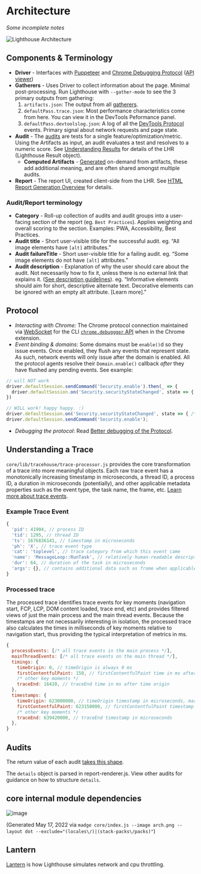 # Architecture

_Some incomplete notes_

![Lighthouse Architecture](https://user-images.githubusercontent.com/6752989/168922741-d574b82c-656c-446a-bc81-43a578c75c06.png)

## Components & Terminology

* **Driver** - Interfaces with [Puppeteer](https://github.com/puppeteer/puppeteer) and [Chrome Debugging Protocol](https://developer.chrome.com/devtools/docs/debugger-protocol)  ([API viewer](https://chromedevtools.github.io/debugger-protocol-viewer/))
* **Gatherers** - Uses Driver to collect information about the page. Minimal post-processing.  Run Lighthouse with `--gather-mode` to see the 3 primary outputs from gathering:
  1. `artifacts.json`: The output from all [gatherers](../core/gather/gatherers).
  2. `defaultPass.trace.json`: Most performance characteristics come from here. You can view it in the DevTools Peformance panel.
  3. `defaultPass.devtoolslog.json`: A log of all the [DevTools Protocol](https://chromedevtools.github.io/devtools-protocol/) events. Primary signal about network requests and page state.
* **Audit** - The [audits](../core/audits) are tests for a single feature/optimization/metric. Using the Artifacts as input, an audit evaluates a test and resolves to a numeric score. See [Understanding Results](./understanding-results.md) for details of the LHR (Lighthouse Result object).
  * **Computed Artifacts** - [Generated](../core/computed) on-demand from artifacts, these add additional meaning, and are often shared amongst multiple audits.
* **Report** - The report UI, created client-side from the LHR. See [HTML Report Generation Overview](../report/README.md) for details.

### Audit/Report terminology
* **Category** - Roll-up collection of audits and audit groups into a user-facing section of the report (eg. `Best Practices`). Applies weighting and overall scoring to the section. Examples: PWA, Accessibility, Best Practices.
* **Audit title** - Short user-visible title for the successful audit. eg. “All image elements have `[alt]` attributes.”
* **Audit failureTitle** - Short user-visible title for a failing audit. eg. “Some image elements do not have `[alt]` attributes.”
* **Audit description** - Explanation of why the user should care about the audit. Not necessarily how to fix it, unless there is no external link that explains it. ([See description guidelines](../CONTRIBUTING.md#audit-description-guidelines)). eg. “Informative elements should aim for short, descriptive alternate text. Decorative elements can be ignored with an empty alt attribute. [Learn more].”

## Protocol

* _Interacting with Chrome:_ The Chrome protocol connection maintained via [WebSocket](https://github.com/websockets/ws) for the CLI [`chrome.debuggger` API](https://developer.chrome.com/extensions/debugger) when in the Chrome extension.
* _Event binding & domains_: Some domains must be `enable()`d so they issue events. Once enabled, they flush any events that represent state. As such, network events will only issue after the domain is enabled. All the protocol agents resolve their `Domain.enable()` callback _after_ they have flushed any pending events. See example:

```js
// will NOT work
driver.defaultSession.sendCommand('Security.enable').then(_ => {
  driver.defaultSession.on('Security.securityStateChanged', state => { /* ... */ });
})

// WILL work! happy happy. :)
driver.defaultSession.on('Security.securityStateChanged', state => { /* ... */ }); // event binding is synchronous
driver.defaultSession.sendCommand('Security.enable');
```

* _Debugging the protocol_: Read [Better debugging of the Protocol](https://github.com/GoogleChrome/lighthouse/issues/184).

## Understanding a Trace

`core/lib/tracehouse/trace-processor.js` provides the core transformation of a trace into more meaningful objects. Each raw trace event has a monotonically increasing timestamp in microseconds, a thread ID, a process ID, a duration in microseconds (potentially), and other applicable metadata properties such as the event type, the task name, the frame, etc. [Learn more about trace events](https://docs.google.com/document/d/1CvAClvFfyA5R-PhYUmn5OOQtYMH4h6I0nSsKchNAySU/preview).

### Example Trace Event
```js
{
  'pid': 41904, // process ID
  'tid': 1295, // thread ID
  'ts': 1676836141, // timestamp in microseconds
  'ph': 'X', // trace event type
  'cat': 'toplevel', // trace category from which this event came
  'name': 'MessageLoop::RunTask', // relatively human-readable description of the trace event
  'dur': 64, // duration of the task in microseconds
  'args': {}, // contains additional data such as frame when applicable
}
```

### Processed trace

The processed trace identifies trace events for key moments (navigation start, FCP, LCP, DOM content loaded, trace end, etc) and provides filtered views of just the main process and the main thread events. Because the timestamps are not necessarily interesting in isolation, the processed trace also calculates the times in milliseconds of key moments relative to navigation start, thus providing the typical interpretation of metrics in ms.

```js
{
  processEvents: [/* all trace events in the main process */],
  mainThreadEvents: [/* all trace events on the main thread */],
  timings: {
    timeOrigin: 0, // timeOrigin is always 0 ms
    firstContentfulPaint: 150, // firstContentfulPaint time in ms after time origin
    /* other key moments */
    traceEnd: 16420, // traceEnd time in ms after time origin
  },
  timestamps: {
    timeOrigin: 623000000, // timeOrigin timestamp in microseconds, marks the start of the navigation of interest
    firstContentfulPaint: 623150000, // firstContentfulPaint timestamp in microseconds
    /* other key moments */
    traceEnd: 639420000, // traceEnd timestamp in microseconds
  },
}
```

## Audits

The return value of each audit [takes this shape](https://github.com/GoogleChrome/lighthouse/blob/17b7163486b69239689ed49415bdeee6f7766bfa/types/audit.d.ts#L66-L83).

The `details` object is parsed in report-renderer.js. View other audits for guidance on how to structure `details`.

## core internal module dependencies

![image](https://user-images.githubusercontent.com/6752989/168904554-082aa9c3-46f3-448f-92b8-20ad3a02258f.png)

(Generated May 17, 2022 via `madge core/index.js --image arch.png --layout dot --exclude="(locales\/)|(stack-packs\/packs)"`)

## Lantern

[Lantern](./lantern.md) is how Lighthouse simulates network and cpu throttling.
